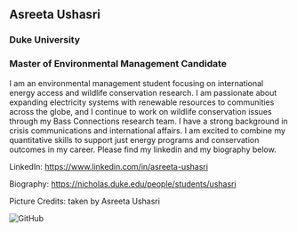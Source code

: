 ## Asreeta Ushasri
### Duke University
### Master of Environmental Management Candidate

I am an environmental management student focusing on international energy access and wildlife conservation research. I am passionate about expanding electricity systems with renewable resources to communities across the globe, and I continue to work on wildlife conservation issues through my Bass Connections research team. I have a strong background in crisis communications and international affairs. I am excited to combine my quantitative skills to support just energy programs and conservation outcomes in my career. Please find my linkedin and my biography below.

LinkedIn: https://www.linkedin.com/in/asreeta-ushasri

Biography: https://nicholas.duke.edu/people/students/ushasri

Picture Credits: taken by Asreeta Ushasri


![GitHub](https://github.com/user-attachments/assets/e61faa9a-1c4b-4ec8-9dfa-1f9a2ded020d)
